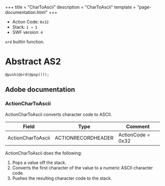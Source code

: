 +++
title = "CharToAscii"
description = "CharToAscii"
template = "page-documentation.html"
+++

- Action Code: `0x32`
- Stack: `1 → 1`
- SWF version: `4`

`ord` builtin function.

# Abstract AS2

```
@push(@ord(@pop()));
```

## Adobe documentation

### ActionCharToAscii

ActionCharToAscii converts character code to ASCII.

| Field             | Type               | Comment           |
|-------------------|--------------------|-------------------|
| ActionCharToAscii | ACTIONRECORDHEADER | ActionCode = 0x32 |

ActionCharToAscii does the following:
1. Pops a value off the stack.
2. Converts the first character of the value to a numeric ASCII character code.
3. Pushes the resulting character code to the stack.
